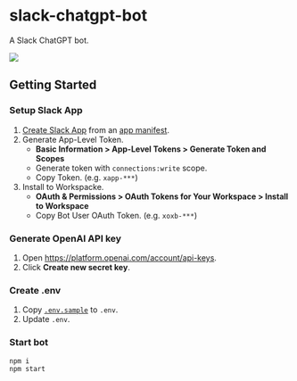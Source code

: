 # slack-chatgpt-bot

A Slack ChatGPT bot.

![](https://user-images.githubusercontent.com/117768/230710474-07b058e8-b655-414a-9a5a-b7e3d5ee283f.png)

## Getting Started

### Setup Slack App

1. [Create Slack App](https://api.slack.com/apps) from an [app manifest](https://github.com/winebarrel/slack-chatgpt-bot/blob/main/manifest.json).
1. Generate App-Level Token.
    * **Basic Information > App-Level Tokens > Generate Token and Scopes**
    * Generate token with `connections:write` scope.
    * Copy Token. (e.g. `xapp-***`)
1. Install to Workspacke.
    * **OAuth & Permissions > OAuth Tokens for Your Workspace > Install to Workspace**
    * Copy Bot User OAuth Token. (e.g. `xoxb-***`)

### Generate OpenAI API key

1. Open https://platform.openai.com/account/api-keys.
1. Click **Create new secret key**.

### Create .env

1. Copy [`.env.sample`](https://github.com/winebarrel/slack-chatgpt-bot/blob/main/.env.sample) to `.env`.
1. Update `.env`.

### Start bot

```
npm i
npm start
```
